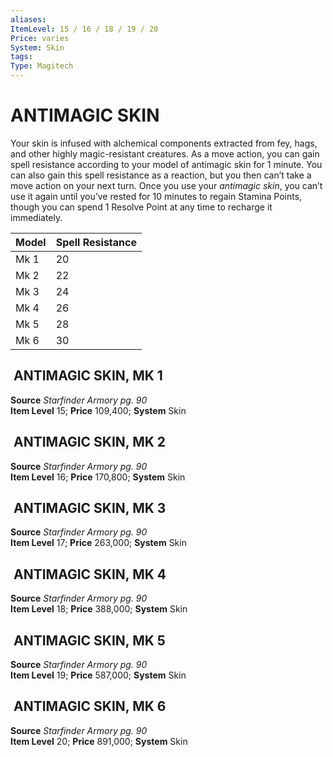 ```yaml
---
aliases: 
ItemLevel: 15 / 16 / 18 / 19 / 20
Price: varies 
System: Skin
tags: 
Type: Magitech
---
```

# ANTIMAGIC SKIN
Your skin is infused with alchemical components extracted from fey, hags, and other highly magic-resistant creatures. As a move action, you can gain spell resistance according to your model of antimagic skin for 1 minute. You can also gain this spell resistance as a reaction, but you then can’t take a move action on your next turn. Once you use your _antimagic skin_, you can’t use it again until you’ve rested for 10 minutes to regain Stamina Points, though you can spend 1 Resolve Point at any time to recharge it immediately.

| Model | Spell Resistance |
| ----- | ---------------- |
| Mk 1  | 20               |
| Mk 2  | 22               |
| Mk 3  | 24               |
| Mk 4  | 26               |
| Mk 5  | 28               |
| Mk 6  | 30               |


##  ANTIMAGIC SKIN, MK 1

**Source** _Starfinder Armory pg. 90_  
**Item Level** 15; **Price** 109,400; **System** Skin  

##  ANTIMAGIC SKIN, MK 2

**Source** _Starfinder Armory pg. 90_  
**Item Level** 16; **Price** 170,800; **System** Skin  
  

##  ANTIMAGIC SKIN, MK 3

**Source** _Starfinder Armory pg. 90_  
**Item Level** 17; **Price** 263,000; **System** Skin  
  

##  ANTIMAGIC SKIN, MK 4

**Source** _Starfinder Armory pg. 90_  
**Item Level** 18; **Price** 388,000; **System** Skin  
  

##  ANTIMAGIC SKIN, MK 5

**Source** _Starfinder Armory pg. 90_  
**Item Level** 19; **Price** 587,000; **System** Skin  
  

##  ANTIMAGIC SKIN, MK 6

**Source** _Starfinder Armory pg. 90_  
**Item Level** 20; **Price** 891,000; **System** Skin